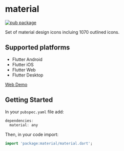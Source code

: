 # material

[![pub package](https://img.shields.io/pub/v/material.svg)](https://pub.dartlang.org/packages/material)

Set of material design icons incluing 1070 outlined icons.

## Supported platforms

* Flutter Android
* Flutter iOS
* Flutter Web
* Flutter Desktop


[Web Demo](https://xclud.github.io/flutter_material/)


## Getting Started

In your `pubspec.yaml` file add:

```dart
dependencies:
  material: any
```
Then, in your code import:

```dart
import 'package:material/material.dart';
```
